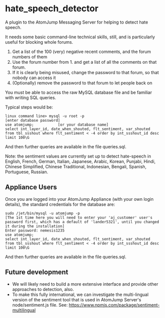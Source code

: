 # hate_speech_detector
A plugin to the AtomJump Messaging Server for helping to detect hate speech.

It needs some basic command-line technical skills, still, and is particularly useful for blocking whole forums.

1. Get a list of the 100 (very) negative recent comments, and the forum numbers of them
2. Use the forum number from 1. and get a list of all the comments on that forum.
3. If it is clearly being misused, change the password to that forum, so that nobody can access it
4. (Optionally) remove the password to that forum to let people back on

You must be able to access the raw MySQL database file and be familiar with writing SQL queries.

Typical steps would be:

```
linux command line> mysql -u root -p
[enter database password]
use atomjump;			[or your database name]
select int_layer_id, date_when_shouted, flt_sentiment, var_shouted from tbl_ssshout where flt_sentiment < -4 order by int_ssshout_id desc limit 100\G
```

And then further queries are available in the file queries.sql.

Note: the sentiment values are currently set up to detect hate-speech in English, French, German, Italian, Japanese, Arabic, Korean, Punjabi, Hindi, Chinese Simplified, Chinese Traditional, Indonesian, Bengali, Spanish, Portuguese, Russian. 


## Appliance Users

Once you are logged into your AtomJump Appliance (with your own login details), the standard credentials for the database are:

```
sudo /jet/bin/mysql -u atomjump -p
[The 1st time here you will need to enter your 'aj_customer' user's password first, which has a default of 'lander5321', until you changed it during the installation]
Enter password: nemesis1235
use atomjump;
select int_layer_id, date_when_shouted, flt_sentiment, var_shouted from tbl_ssshout where flt_sentiment < -4 order by int_ssshout_id desc limit 100\G
```

And then further queries are available in the file queries.sql.

## Future development

* We will likely need to build a more extensive interface and provide other approaches to detection, also.
* To make this fully international, we can investigate the multi-lingual version of the sentiment tool that is used in AtomJump Server's node/sentiment.js file. See: https://www.npmjs.com/package/sentiment-multilingual